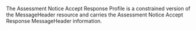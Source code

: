 
The Assessment Notice Accept Response Profile is a constrained version of the MessageHeader resource and carries the Assessment Notice Accept Response MessageHeader information. 
